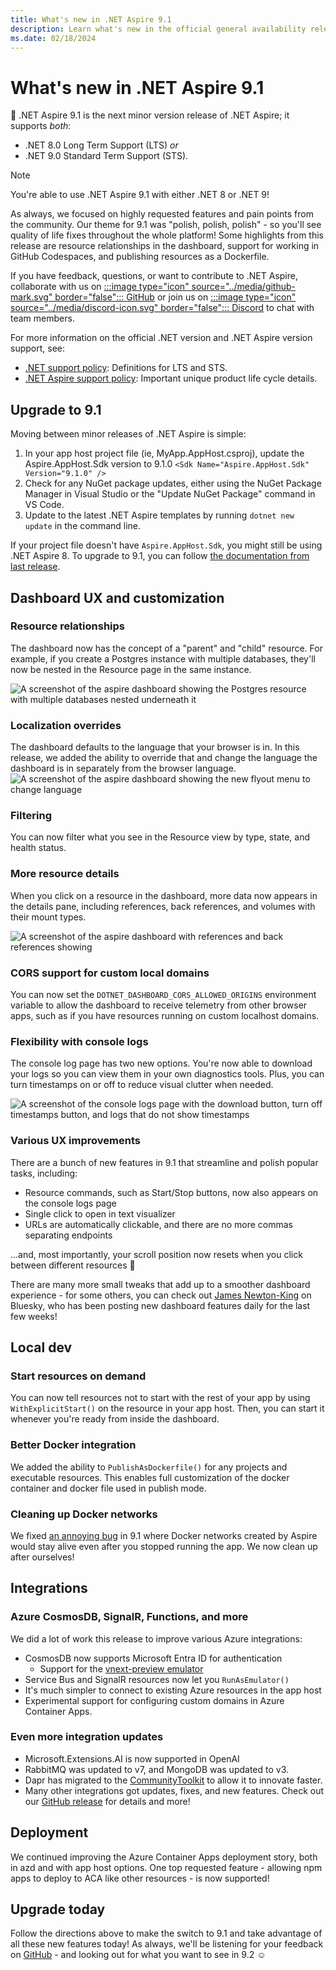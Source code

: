 ```yaml
---
title: What's new in .NET Aspire 9.1
description: Learn what's new in the official general availability release of .NET Aspire 9.1.
ms.date: 02/18/2024
---
```


# What's new in .NET Aspire 9.1

📢 .NET Aspire 9.1 is the next minor version release of .NET Aspire; it supports _both_:

- .NET 8.0 Long Term Support (LTS) _or_
- .NET 9.0 Standard Term Support (STS).

> [!NOTE]
> You're able to use .NET Aspire 9.1 with either .NET 8 or .NET 9!

As always, we focused on highly requested features and pain points from the community. Our theme for 9.1 was "polish, polish, polish" - so you'll see quality of life fixes throughout the whole platform! Some highlights from this release are resource relationships in the dashboard, support for working in GitHub Codespaces, and publishing resources as a Dockerfile.

If you have feedback, questions, or want to contribute to .NET Aspire, collaborate with us on [:::image type="icon" source="../media/github-mark.svg" border="false"::: GitHub](https://github.com/dotnet/aspire) or join us on [:::image type="icon" source="../media/discord-icon.svg" border="false"::: Discord](https://discord.com/invite/h87kDAHQgJ) to chat with team members.

For more information on the official .NET version and .NET Aspire version support, see:

- [.NET support policy](https://dotnet.microsoft.com/platform/support/policy): Definitions for LTS and STS.
- [.NET Aspire support policy](https://dotnet.microsoft.com/platform/support/policy/aspire): Important unique product life cycle details.

## Upgrade to 9.1

Moving between minor releases of .NET Aspire is simple:

1. In your app host project file (ie, MyApp.AppHost.csproj), update the Aspire.AppHost.Sdk version to 9.1.0
`<Sdk Name="Aspire.AppHost.Sdk" Version="9.1.0" />`
1. Check for any NuGet package updates, either using the NuGet Package Manager in Visual Studio or the "Update NuGet Package" command in VS Code.
1. Update to the latest .NET Aspire templates by running `dotnet new update` in the command line.

If your project file doesn't have `Aspire.AppHost.Sdk`, you might still be using .NET Aspire 8. To upgrade to 9.1, you can follow [the documentation from last release](../get-started/upgrade-to-aspire-9).

## Dashboard UX and customization

### Resource relationships

The dashboard now has the concept of a "parent" and "child" resource. For example, if you create a Postgres instance with multiple databases, they'll now be nested in the Resource page in the same instance.

![A screenshot of the aspire dashboard showing the Postgres resource with multiple databases nested underneath it](./media/dashboard-parentchild.png)

### Localization overrides

The dashboard defaults to the language that your browser is in. In this release, we added the ability to override that and change the language the dashboard is in separately from the browser language.
![A screenshot of the aspire dashboard showing the new flyout menu to change language](./media/dashboard-language.png)

### Filtering

You can now filter what you see in the Resource view by type, state, and health status.

### More resource details

When you click on a resource in the dashboard, more data now appears in the details pane, including references, back references, and volumes with their mount types.

![A screenshot of the aspire dashboard with references and back references showing](./media/dashboard-resourcedetails.png)

### CORS support for custom local domains

You can now set the `DOTNET_DASHBOARD_CORS_ALLOWED_ORIGINS` environment variable to allow the dashboard to receive telemetry from other browser apps, such as if you have resources running on custom localhost domains.

### Flexibility with console logs

The console log page has two new options. You're now able to download your logs so you can view them in your own diagnostics tools. Plus, you can turn timestamps on or off to reduce visual clutter when needed.

![A screenshot of the console logs page with the download button, turn off timestamps button, and logs that do not show timestamps](./media/consolelogs-download.png)

### Various UX improvements

There are a bunch of new features in 9.1 that streamline and polish popular tasks, including:

- Resource commands, such as Start/Stop buttons, now also appears on the console logs page
- Single click to open in text visualizer
- URLs are automatically clickable, and there are no more commas separating endpoints

...and, most importantly, your scroll position now resets when you click between different resources 🥳

There are many more small tweaks that add up to a smoother dashboard experience - for some others, you can check out [James Newton-King](https://bsky.app/profile/james.newtonking.com) on Bluesky, who has been posting new dashboard features daily for the last few weeks!

## Local dev

### Start resources on demand

You can now tell resources not to start with the rest of your app by using `WithExplicitStart()` on the resource in your app host. Then, you can start it whenever you're ready from inside the dashboard.

### Better Docker integration

We added the ability to `PublishAsDockerfile()` for any projects and executable resources. This enables full customization of the docker container and docker file used in publish mode.

### Cleaning up Docker networks

We fixed [an annoying bug](https://github.com/dotnet/aspire/issues/6504) in 9.1 where Docker networks created by Aspire would stay alive even after you stopped running the app. We now clean up after ourselves!

## Integrations

### Azure CosmosDB, SignalR, Functions, and more

We did a lot of work this release to improve various Azure integrations:

- CosmosDB now supports Microsoft Entra ID for authentication
  - Support for the [vnext-preview emulator](/azure/cosmos-db/emulator-linux)
- Service Bus and SignalR resources now let you `RunAsEmulator()`
- It's much simpler to connect to existing Azure resources in the app host
- Experimental support for configuring custom domains in Azure Container Apps.

### Even more integration updates

 - Microsoft.Extensions.AI is now supported in OpenAI
 - RabbitMQ was updated to v7, and MongoDB was updated to v3.
 - Dapr has migrated to the [CommunityToolkit](https://github.com/CommunityToolkit/Aspire/tree/main/src/CommunityToolkit.Aspire.Hosting.Dapr) to allow it to innovate faster.
 - Many other integrations got updates, fixes, and new features. Check out our [GitHub release](https://github.com/dotnet/aspire/releases) for details and more!

## Deployment

We continued improving the Azure Container Apps deployment story, both in azd and with app host options. One top requested feature - allowing npm apps to deploy to ACA like other resources - is now supported!

## Upgrade today

Follow the directions above to make the switch to 9.1 and take advantage of all these new features today! As always, we'll be listening for your feedback on [GitHub](https://github.com/dotnet/aspire/issues) - and looking out for what you want to see in 9.2 ☺️

